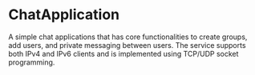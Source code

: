# ChatApplication
A simple chat applications that has core functionalities to create groups, add users, and private messaging between users.
The service supports both IPv4 and IPv6 clients and is implemented using TCP/UDP socket programming.
